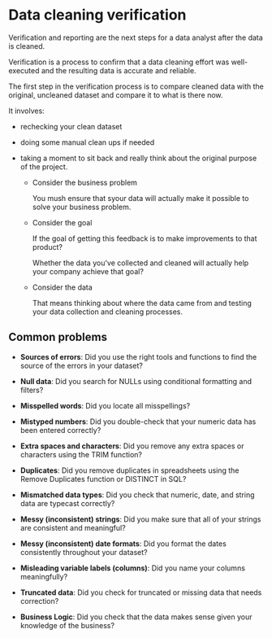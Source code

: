 # Data cleaning verification

Verification and reporting are the next steps for a data analyst after the data is cleaned. 

Verification is a process to confirm that a data cleaning effort was well-executed and the resulting data is accurate and reliable.

The first step in the verification process is to compare cleaned data with the original, uncleaned dataset and compare it to what is there now.

It involves:

- rechecking your clean dataset
- doing some manual clean ups if needed
- taking a moment to sit back and really think about the original purpose of the project.

  - Consider the business problem

    You mush ensure that syour data will actually make it possible to solve your business problem.

  - Consider the goal

    If the goal of getting this feedback is to make improvements to that product?

    Whether the data you've collected and cleaned will actually help your company achieve that goal?

  - Consider the data

    That means thinking about where the data came from and testing your data collection and cleaning processes.

## Common problems

- **Sources of errors**: Did you use the right tools and functions to find the source of the errors in your dataset?

- **Null data**: Did you search for NULLs using conditional formatting and filters?

- **Misspelled words**: Did you locate all misspellings?

- **Mistyped numbers**: Did you double-check that your numeric data has been entered correctly?

- **Extra spaces and characters**: Did you remove any extra spaces or characters using the TRIM function?

- **Duplicates**: Did you remove duplicates in spreadsheets using the Remove Duplicates function or DISTINCT in SQL?

- **Mismatched data types**: Did you check that numeric, date, and string data are typecast correctly?

- **Messy (inconsistent) strings**: Did you make sure that all of your strings are consistent and meaningful?

- **Messy (inconsistent) date formats**: Did you format the dates consistently throughout your dataset?

- **Misleading variable labels (columns)**: Did you name your columns meaningfully?

- **Truncated data**: Did you check for truncated or missing data that needs correction?

- **Business Logic**: Did you check that the data makes sense given your knowledge of the business?
